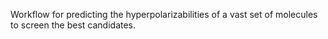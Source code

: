 Workflow for predicting the hyperpolarizabilities of a vast set of molecules to screen the best candidates.
